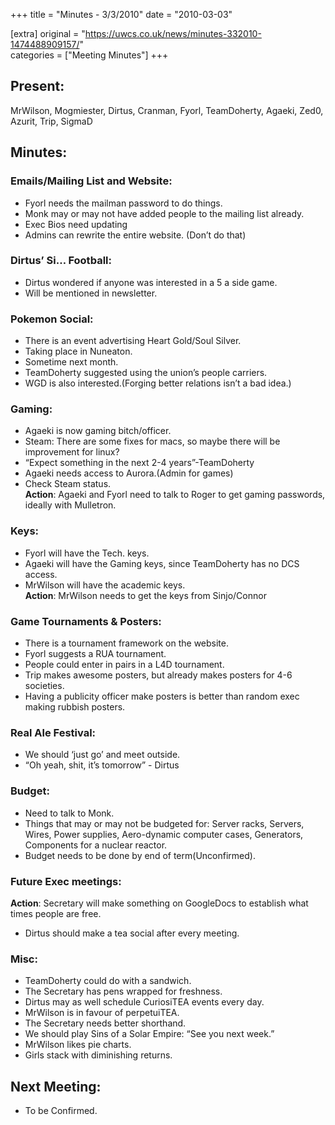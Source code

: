 +++
title = "Minutes - 3/3/2010"
date = "2010-03-03"

[extra]
original = "https://uwcs.co.uk/news/minutes-332010-1474488909157/"    
categories = ["Meeting Minutes"]
+++

## Present:

MrWilson, Mogmiester, Dirtus, Cranman, Fyorl, TeamDoherty, Agaeki, Zed0, Azurit, Trip, SigmaD

## Minutes:

### Emails/Mailing List and Website:

  - Fyorl needs the mailman password to do things.
  - Monk may or may not have added people to the mailing list already.
  - Exec Bios need updating
  - Admins can rewrite the entire website. (Don’t do that)

### Dirtus’ Si… Football:

  - Dirtus wondered if anyone was interested in a 5 a side game.
  - Will be mentioned in newsletter.

### Pokemon Social:

  - There is an event advertising Heart Gold/Soul Silver.
  - Taking place in Nuneaton.
  - Sometime next month.
  - TeamDoherty suggested using the union’s people carriers.
  - WGD is also interested.(Forging better relations isn’t a bad idea.)

### Gaming:

  - Agaeki is now gaming bitch/officer.
  - Steam: There are some fixes for macs, so maybe there will be improvement for linux?
  - “Expect something in the next 2-4 years”-TeamDoherty
  - Agaeki needs access to Aurora.(Admin for games)
  - Check Steam status.  
    **Action**: Agaeki and Fyorl need to talk to Roger to get gaming passwords, ideally with Mulletron.

### Keys:

  - Fyorl will have the Tech. keys.
  - Agaeki will have the Gaming keys, since TeamDoherty has no DCS access.
  - MrWilson will have the academic keys.  
    **Action**: MrWilson needs to get the keys from Sinjo/Connor

### Game Tournaments & Posters:

  - There is a tournament framework on the website.
  - Fyorl suggests a RUA tournament.
  - People could enter in pairs in a L4D tournament.
  - Trip makes awesome posters, but already makes posters for 4-6 societies.
  - Having a publicity officer make posters is better than random exec making rubbish posters.

### Real Ale Festival:

  - We should ‘just go’ and meet outside.
  - “Oh yeah, shit, it’s tomorrow” - Dirtus

### Budget:

  - Need to talk to Monk.
  - Things that may or may not be budgeted for: Server racks, Servers, Wires, Power supplies, Aero-dynamic computer cases, Generators, Components for a nuclear reactor.
  - Budget needs to be done by end of term(Unconfirmed).

### Future Exec meetings:

**Action**: Secretary will make something on GoogleDocs to establish what times people are free.

  - Dirtus should make a tea social after every meeting.

### Misc:

  - TeamDoherty could do with a sandwich.
  - The Secretary has pens wrapped for freshness.
  - Dirtus may as well schedule CuriosiTEA events every day.
  - MrWilson is in favour of perpetuiTEA.
  - The Secretary needs better shorthand.
  - We should play Sins of a Solar Empire: “See you next week.”
  - MrWilson likes pie charts.
  - Girls stack with diminishing returns.

## Next Meeting:

  - To be Confirmed.
